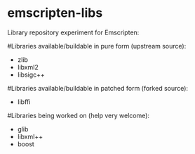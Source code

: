 emscripten-libs
===============

Library repository experiment for Emscripten:

#Libraries available/buildable in pure form (upstream source):
- zlib
- libxml2
- libsigc++

#Libraries available/buildable in patched form (forked source):
- libffi

#Libraries being worked on (help very welcome):
- glib
- libxml++
- boost

